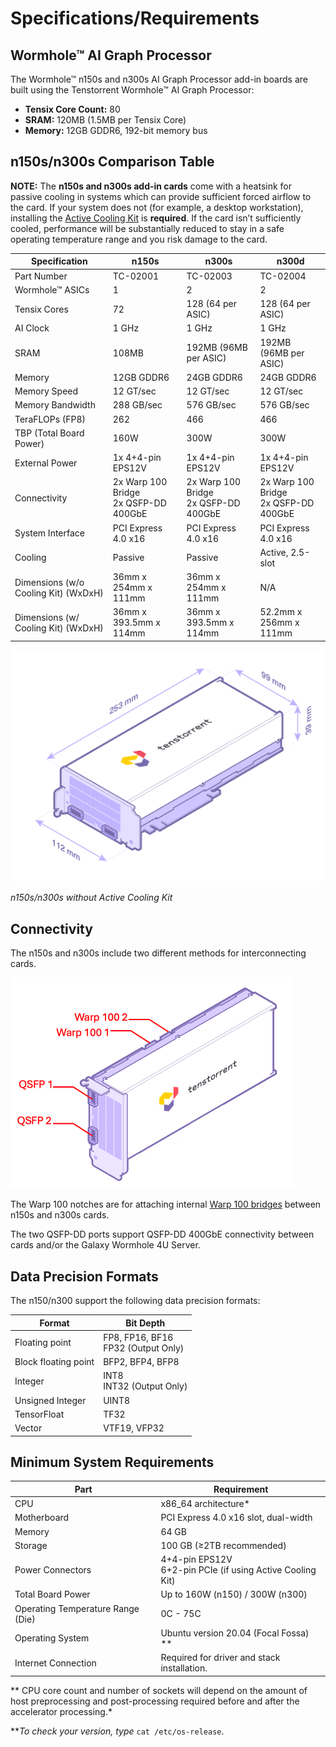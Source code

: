 # Specifications/Requirements

## Wormhole™ AI Graph Processor

The Wormhole™ n150s and n300s AI Graph Processor add-in boards are built using the Tenstorrent Wormhole™ AI Graph Processor:

- **Tensix Core Count:** 80
- **SRAM:** 120MB (1.5MB per Tensix Core)
- **Memory:** 12GB GDDR6, 192-bit memory bus

## n150s/n300s Comparison Table

**NOTE:** The **n150s and n300s add-in cards** come with a heatsink for passive cooling in systems which can provide sufficient forced airflow to the card. If your system does not (for example, a desktop workstation), installing the [Active Cooling Kit](..\ack.md) is **required**. If the card isn’t sufficiently cooled, performance will be  substantially reduced to stay in a safe operating temperature range and you risk damage to the card.

| Specification                        | n150s                                     | n300s                                     | n300d                                     |
| ------------------------------------ | ----------------------------------------- | ----------------------------------------- | ----------------------------------------- |
| Part Number                          | TC-02001                                  | TC-02003                                  | TC-02004                                  |
| Wormhole™ ASICs                      | 1                                         | 2                                         | 2                                         |
| Tensix Cores                         | 72                                        | 128 (64 per ASIC)                         | 128 (64 per ASIC)                         |
| AI Clock                             | 1 GHz                                     | 1 GHz                                     | 1 GHz                                     |
| SRAM                                 | 108MB                                     | 192MB (96MB per ASIC)                     | 192MB (96MB per ASIC)                     |
| Memory                               | 12GB GDDR6                                | 24GB GDDR6                                | 24GB GDDR6                                |
| Memory Speed                         | 12 GT/sec                                 | 12 GT/sec                                 | 12 GT/sec                                 |
| Memory Bandwidth                     | 288 GB/sec                                | 576 GB/sec                                | 576 GB/sec                                |
| TeraFLOPs (FP8)                      | 262                                       | 466                                       | 466                                       |
| TBP (Total Board Power)              | 160W                                      | 300W                                      | 300W                                      |
| External Power                       | 1x 4+4-pin EPS12V                         | 1x 4+4-pin EPS12V                         | 1x 4+4-pin EPS12V                         |
| Connectivity                         | 2x Warp 100 Bridge<br />2x QSFP-DD 400GbE | 2x Warp 100 Bridge<br />2x QSFP-DD 400GbE | 2x Warp 100 Bridge<br />2x QSFP-DD 400GbE |
| System Interface                     | PCI Express 4.0 x16                       | PCI Express 4.0 x16                       | PCI Express 4.0 x16                       |
| Cooling                              | Passive                                   | Passive                                   | Active, 2.5-slot                          |
| Dimensions (w/o Cooling Kit) (WxDxH) | 36mm x 254mm x 111mm                      | 36mm x 254mm x 111mm                      | N/A                                       |
| Dimensions (w/ Cooling Kit) (WxDxH)  | 36mm x 393.5mm x 114mm                    | 36mm x 393.5mm x 114mm                    | 52.2mm x 256mm x 111mm                    |

![](./images/wh_dimensions.png)

*n150s/n300s without Active Cooling Kit*

## Connectivity

The n150s and n300s include two different methods for interconnecting cards.

<img src="./images/wh_portspec.png" style="zoom:50%;" />

The Warp 100 notches are for attaching internal [Warp 100 bridges](..\warp100.md) between n150s and n300s cards.

The two QSFP-DD ports support QSFP-DD 400GbE connectivity between cards and/or the Galaxy Wormhole 4U Server.

## Data Precision Formats

The n150/n300 support the following data precision formats:

| Format               | Bit Depth                               |
| -------------------- | --------------------------------------- |
| Floating point       | FP8, FP16, BF16<br />FP32 (Output Only) |
| Block floating point | BFP2, BFP4, BFP8                        |
| Integer              | INT8<br />INT32 (Output Only)           |
| Unsigned Integer     | UINT8                                   |
| TensorFloat          | TF32                                    |
| Vector               | VTF19, VFP32                            |

## Minimum System Requirements

| Part                              | Requirement                                                  |
| --------------------------------- | ------------------------------------------------------------ |
| CPU                               | x86_64 architecture*                                         |
| Motherboard                       | PCI Express 4.0 x16 slot, dual-width                         |
| Memory                            | 64 GB                                                        |
| Storage                           | 100 GB (≥2TB recommended)                                    |
| Power Connectors                  | 4+4-pin EPS12V<br />6+2-pin PCIe (if using Active Cooling Kit) |
| Total Board Power                 | Up to 160W (n150) / 300W (n300)                              |
| Operating Temperature Range (Die) | 0C - 75C                                                     |
| Operating System                  | Ubuntu version 20.04 (Focal Fossa) **                        |
| Internet Connection               | Required for driver and stack installation.                  |

** CPU core count and number of sockets will depend on the amount of host preprocessing and post-processing required before and after the accelerator processing.*

***To check your version, type* `cat /etc/os-release`.
